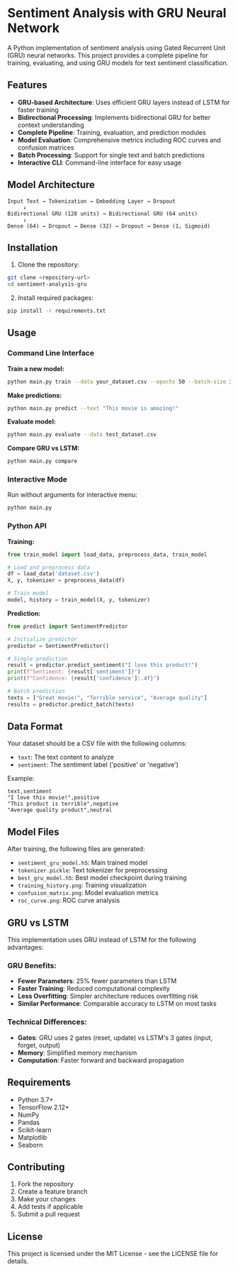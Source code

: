 # Sentiment Analysis with GRU Neural Network

A Python implementation of sentiment analysis using Gated Recurrent Unit (GRU) neural networks. This project provides a complete pipeline for training, evaluating, and using GRU models for text sentiment classification.

## Features

- **GRU-based Architecture**: Uses efficient GRU layers instead of LSTM for faster training
- **Bidirectional Processing**: Implements bidirectional GRU for better context understanding  
- **Complete Pipeline**: Training, evaluation, and prediction modules
- **Model Evaluation**: Comprehensive metrics including ROC curves and confusion matrices
- **Batch Processing**: Support for single text and batch predictions
- **Interactive CLI**: Command-line interface for easy usage

## Model Architecture

```
Input Text → Tokenization → Embedding Layer → Dropout
     ↓
Bidirectional GRU (128 units) → Bidirectional GRU (64 units)
     ↓
Dense (64) → Dropout → Dense (32) → Dropout → Dense (1, Sigmoid)
```

## Installation

1. Clone the repository:
```bash
git clone <repository-url>
cd sentiment-analysis-gru
```

2. Install required packages:
```bash
pip install -r requirements.txt
```

## Usage

### Command Line Interface

**Train a new model:**
```bash
python main.py train --data your_dataset.csv --epochs 50 --batch-size 32
```

**Make predictions:**
```bash
python main.py predict --text "This movie is amazing!"
```

**Evaluate model:**
```bash
python main.py evaluate --data test_dataset.csv
```

**Compare GRU vs LSTM:**
```bash
python main.py compare
```

### Interactive Mode

Run without arguments for interactive menu:
```bash
python main.py
```

### Python API

**Training:**
```python
from train_model import load_data, preprocess_data, train_model

# Load and preprocess data
df = load_data('dataset.csv')
X, y, tokenizer = preprocess_data(df)

# Train model
model, history = train_model(X, y, tokenizer)
```

**Prediction:**
```python
from predict import SentimentPredictor

# Initialize predictor
predictor = SentimentPredictor()

# Single prediction
result = predictor.predict_sentiment("I love this product!")
print(f"Sentiment: {result['sentiment']}")
print(f"Confidence: {result['confidence']:.4f}")

# Batch prediction
texts = ["Great movie!", "Terrible service", "Average quality"]
results = predictor.predict_batch(texts)
```

## Data Format

Your dataset should be a CSV file with the following columns:
- `text`: The text content to analyze
- `sentiment`: The sentiment label ('positive' or 'negative')

Example:
```csv
text,sentiment
"I love this movie!",positive
"This product is terrible",negative
"Average quality product",neutral
```

## Model Files

After training, the following files are generated:
- `sentiment_gru_model.h5`: Main trained model
- `tokenizer.pickle`: Text tokenizer for preprocessing
- `best_gru_model.h5`: Best model checkpoint during training
- `training_history.png`: Training visualization
- `confusion_matrix.png`: Model evaluation metrics
- `roc_curve.png`: ROC curve analysis

## GRU vs LSTM

This implementation uses GRU instead of LSTM for the following advantages:

### GRU Benefits:
- **Fewer Parameters**: 25% fewer parameters than LSTM
- **Faster Training**: Reduced computational complexity
- **Less Overfitting**: Simpler architecture reduces overfitting risk
- **Similar Performance**: Comparable accuracy to LSTM on most tasks

### Technical Differences:
- **Gates**: GRU uses 2 gates (reset, update) vs LSTM's 3 gates (input, forget, output)
- **Memory**: Simplified memory mechanism
- **Computation**: Faster forward and backward propagation

## Requirements

- Python 3.7+
- TensorFlow 2.12+
- NumPy
- Pandas  
- Scikit-learn
- Matplotlib
- Seaborn

## Contributing

1. Fork the repository
2. Create a feature branch
3. Make your changes
4. Add tests if applicable
5. Submit a pull request

## License

This project is licensed under the MIT License - see the LICENSE file for details.